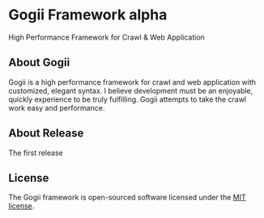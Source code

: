 # Gogii Framework alpha
High Performance Framework for Crawl & Web Application


## About Gogii

Gogii is a high performance framework for crawl and web application with customized, elegant syntax. 
I believe development must be an enjoyable, quickly experience to be truly fulfilling. Gogii attempts to take the crawl work 
easy and performance.

## About Release

The first release 

## License

The Gogii framework is open-sourced software licensed under the [MIT license](https://opensource.org/licenses/MIT).
